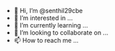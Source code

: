 - 👋 Hi, I’m @senthil29cbe
- 👀 I’m interested in ...
- 🌱 I’m currently learning ...
- 💞️ I’m looking to collaborate on ...
- 📫 How to reach me ...

<!---
senthil29cbe/senthil29cbe is a ✨ special ✨ repository because its `README.md` (this file) appears on your GitHub profile.
You can click the Preview link to take a look at your changes.
--->
